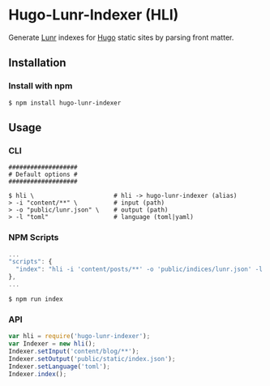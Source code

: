 # Hugo-Lunr-Indexer (HLI)

Generate [Lunr](https://lunrjs.com/) indexes for [Hugo](https://gohugo.io/) static sites by parsing front matter.

## Installation

### Install with npm

```shell
$ npm install hugo-lunr-indexer
```

## Usage

### CLI

```shell
###################
# Default options #
###################

$ hli \                      # hli -> hugo-lunr-indexer (alias)
> -i "content/**" \          # input (path)
> -o "public/lunr.json" \    # output (path)
> -l "toml"                  # language (toml|yaml)
```

### NPM Scripts

```javascript
...
"scripts": {
  "index": "hli -i 'content/posts/**' -o 'public/indices/lunr.json' -l 'yaml'"
},
...
```

```shell
$ npm run index
```

### API

```javascript
var hli = require('hugo-lunr-indexer');
var Indexer = new hli();
Indexer.setInput('content/blog/**');
Indexer.setOutput('public/static/index.json');
Indexer.setLanguage('toml');
Indexer.index();
```

